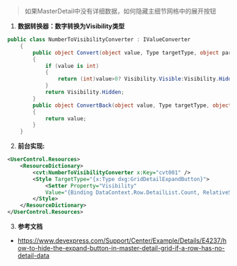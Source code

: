 >如果MasterDetail中没有详细数据，如何隐藏主细节网格中的展开按钮

1. **数据转换器：数字转换为Visibility类型**
```csharp
public class NumberToVisibilityConverter : IValueConverter
    {
        public object Convert(object value, Type targetType, object parameter, CultureInfo culture)
        {
            if (value is int)
            {
                return (int)value>0? Visibility.Visible:Visibility.Hidden;
            }
            return Visibility.Hidden;
        }
        public object ConvertBack(object value, Type targetType, object parameter, CultureInfo culture)
        {
            return value;
        }
    }
```
2. **前台实现:**
```xml
<UserControl.Resources>
    <ResourceDictionary>
        <cvt:NumberToVisibilityConverter x:Key="cvt001" />
        <Style TargetType="{x:Type dxg:GridDetailExpandButton}">
            <Setter Property="Visibility"  
            Value="{Binding DataContext.Row.DetailList.Count, RelativeSource={RelativeSource Self}, Converter={StaticResource cvt001}}" />
        </Style>
    </ResourceDictionary>
</UserControl.Resources>
```
3. **参考文档**
  - https://www.devexpress.com/Support/Center/Example/Details/E4237/how-to-hide-the-expand-button-in-master-detail-grid-if-a-row-has-no-detail-data
